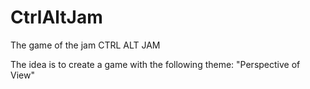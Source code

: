 # CtrlAltJam
The game of the jam CTRL ALT JAM 

The idea is to create a game with the following theme: "Perspective of View"

